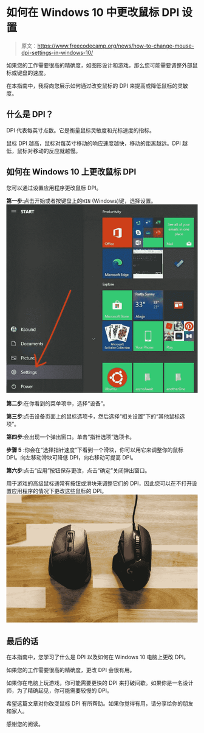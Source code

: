 # 如何在 Windows 10 中更改鼠标 DPI 设置

> 原文：<https://www.freecodecamp.org/news/how-to-change-mouse-dpi-settings-in-windows-10/>

如果您的工作需要很高的精确度，如图形设计和游戏，那么您可能需要调整外部鼠标或键盘的速度。

在本指南中，我将向您展示如何通过改变鼠标的 DPI 来提高或降低鼠标的灵敏度。

## 什么是 DPI？

DPI 代表每英寸点数。它是衡量鼠标灵敏度和光标速度的指标。

鼠标 DPI 越高，鼠标对每英寸移动的响应速度越快，移动的距离越远。DPI 越低，鼠标对移动的反应就越慢。

## 如何在 Windows 10 上更改鼠标 DPI

您可以通过设置应用程序更改鼠标 DPI。

**第一步**:点击开始或者按键盘上的`WIN` (Windows)键，选择设置。
![ss-1-1](img/364e5ae0402659cbb6322f67605b5ea7.png)

**第二步**:在你看到的菜单项中，选择“设备”。


**第三步**:点击设备页面上的鼠标选项卡，然后选择“相关设置”下的“其他鼠标选项”。


**第四步**:会出现一个弹出窗口。单击“指针选项”选项卡。

**步骤 5** :你会在“选择指针速度”下看到一个滑块，你可以用它来调整你的鼠标 DPI。向左移动滑块可降低 DPI，向右移动可提高 DPI。


**第六步**:点击“应用”按钮保存更改，点击“确定”关闭弹出窗口。


用于游戏的高级鼠标通常有按钮或滑块来调整它们的 DPI，因此您可以在不打开设置应用程序的情况下更改这些鼠标的 DPI。
![antonio-manaligod-T_2UFB_xwzw-unsplash--1-](img/6faee0ca24aaa6050d99808d4d385509.png)

## 最后的话

在本指南中，您学习了什么是 DPI 以及如何在 Windows 10 电脑上更改 DPI。

如果您的工作需要很高的精确度，更改 DPI 会很有用。

如果你在电脑上玩游戏，你可能需要更快的 DPI 来打破间歇。如果你是一名设计师，为了精确起见，你可能需要较慢的 DPI。

希望这篇文章对你改变鼠标 DPI 有所帮助。如果你觉得有用，请分享给你的朋友和家人。

感谢您的阅读。